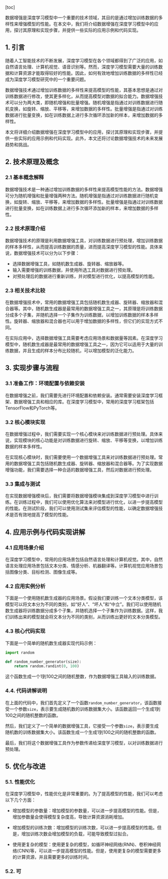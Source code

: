 
[toc]                    
                
                
数据增强是深度学习模型中一个重要的技术领域，其目的是通过增加训练数据的多样性来增强模型的性能。在本文中，我们将介绍数据增强在深度学习模型中的应用，探讨其原理和实现步骤，并提供一些实际的应用示例和代码实现。

## 1. 引言

随着人工智能技术的不断发展，深度学习模型在各个领域都得到了广泛的应用，如自然语言处理、计算机视觉、语音识别等。然而，深度学习模型需要大量的训练数据和计算资源才能取得较好的性能。因此，如何有效地增加训练数据的多样性已经成为深度学习模型研究中的一个重要问题。

数据增强技术通过增加训练数据的多样性来提高模型的性能，其基本思想是通过对训练数据进行修改，使其更多样化，从而提高模型对数据的拟合能力。数据增强技术可以分为两大类，即随机增强和批量增强。随机增强是指通过对训练数据进行随机变换，如旋转、缩放、平移等，来增加数据的多样性。批量增强是指通过对训练数据进行批量变换，如在训练数据上进行多次循环添加新的样本，来增加数据的多样性。

本文将详细介绍数据增强在深度学习模型中的应用，探讨其原理和实现步骤，并提供一些实际的应用示例和代码实现。此外，本文还将讨论数据增强技术的未来发展趋势和挑战。

## 2. 技术原理及概念

### 2.1 基本概念解释

数据增强技术是一种通过增加训练数据的多样性来提高模型性能的方法。数据增强可分为随机增强和批量增强两种方法。随机增强是指通过对训练数据进行随机变换，如旋转、缩放、平移等，来增加数据的多样性。批量增强是指通过对训练数据进行批量变换，如在训练数据上进行多次循环添加新的样本，来增加数据的多样性。

### 2.2 技术原理介绍

数据增强技术的原理是利用数据增强工具，对训练数据进行预处理，增加训练数据的样本多样性，从而提高训练数据的质量，进而提高深度学习模型的性能。具体来说，数据增强技术可以分为以下步骤：

- 选择数据增强工具，如随机数生成器、旋转器、缩放器等。
- 输入需要增强的训练数据，并使用所选工具对数据进行预处理。
- 对预处理后的数据进行重新训练，并对模型进行优化，以提高模型的性能。

### 2.3 相关技术比较

在数据增强技术中，常用的数据增强工具包括随机数生成器、旋转器、缩放器和混合器等。其中，随机数生成器是最常用的数据增强工具之一，其原理是将训练数据分成多个子集，并随机选择一个子集作为训练数据，以增加训练数据的样本多样性。旋转器、缩放器和混合器也可以用于增加数据的多样性，但它们的实现方式不同。

在实际应用中，选择数据增强工具需要考虑应用场景和数据量等因素。在深度学习模型中，随机数生成器是最常用的数据增强工具之一，因为它可以适用于大量的训练数据，并且生成的样本分布比较随机，可以增加模型的泛化能力。

## 3. 实现步骤与流程

### 3.1 准备工作：环境配置与依赖安装

在数据增强之前，我们需要先进行环境配置和依赖安装。通常需要安装深度学习框架、数据增强工具和相应的库。在深度学习模型中，常用的深度学习框架包括TensorFlow和PyTorch等。

### 3.2 核心模块实现

在数据增强过程中，我们需要实现一个核心模块来对训练数据进行预处理。具体来说，实现模块的核心功能是对训练数据进行旋转、缩放、平移等变换，以增加训练数据的样本多样性。

在实现核心模块时，我们需要使用一个数据增强工具来对训练数据进行预处理。常用的数据增强工具包括随机数生成器、旋转器、缩放器和混合器等。为了实现数据增强功能，我们需要选择一种合适的数据增强工具，然后对数据进行预处理。

### 3.3 集成与测试

在实现数据增强模块后，我们需要将数据增强模块集成到深度学习模型中进行训练。在训练过程中，我们可以使用优化算法来对模型进行优化，以进一步提高模型的性能。在测试阶段，我们可以使用测试集来评估模型的性能，以确定数据增强技术是否有效地提高了模型的性能。

## 4. 应用示例与代码实现讲解

### 4.1 应用场景介绍

在深度学习模型中，常用的应用场景包括自然语言处理和计算机视觉。其中，自然语言处理应用场景包括文本分类、情感分析、机器翻译等。计算机视觉应用场景包括图像分类、目标检测、图像生成等。

### 4.2 应用实例分析

下面是一个使用随机数生成器的应用场景。假设我们要训练一个文本分类模型，该模型可以将文本分为不同的类别，如“好人”、“坏人”和“中立”。我们可以使用随机数生成器将训练数据分成多个子集，并随机选择一个子集作为训练数据。这样，我们训练出来的模型就会将文本分为不同的类别，从而训练出更好的文本分类模型。

### 4.3 核心代码实现

下面是一个简单的随机数生成器实现代码示例：
```python
import random

def random_number_generator(size):
    return random.randint(0, 100)
```
这个函数生成一个1到100之间的随机整数，作为数据增强工具输入的训练数据。

### 4.4. 代码讲解说明

在上面的代码中，我们首先定义了一个函数`random_number_generator`，该函数接受一个参数`size`，表示要生成随机数的训练数据集大小。该函数返回一个生成1到100之间的随机整数的函数。

然后，我们定义了一个简单的数据增强工具，它接受一个参数`size`，表示要生成随机数的训练数据集大小。该函数生成一个生成1到100之间的随机整数的函数。

最后，我们将这个数据增强工具作为参数传递给深度学习模型，以对训练数据进行预处理。

## 5. 优化与改进

### 5.1. 性能优化

在深度学习模型中，性能优化是非常重要的。为了提高模型的性能，我们可以考虑以下几个方面：

- 增加模型的参数量：增加模型的参数量，可以进一步提高模型的性能。但是，增加参数量会使得模型复杂度高，导致计算资源消耗增加。

- 增加模型的训练次数：增加模型的训练次数，可以进一步提高模型的性能。但是，增加训练次数会增加模型的负载，可能导致模型过拟合。

- 使用更复杂的模型：使用更复杂的模型，如循环神经网络(RNN)、卷积神经网络(CNN)等，可以进一步提高模型的性能。但是，使用更复杂的模型需要更多的计算资源，并且需要更多的训练时间。

### 5.2. 可

